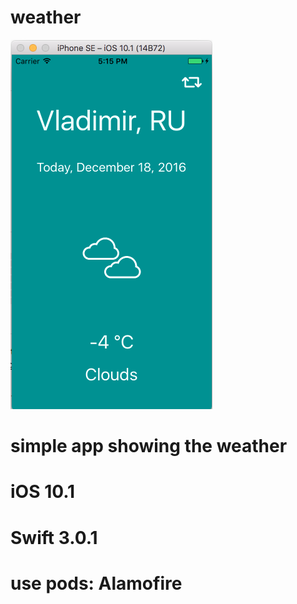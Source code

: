 # weather
![readme](https://github.com/alexeydadanov/weather/raw/master/readme.png)

# simple app showing the weather

# iOS 10.1
# Swift 3.0.1

# use pods: Alamofire

